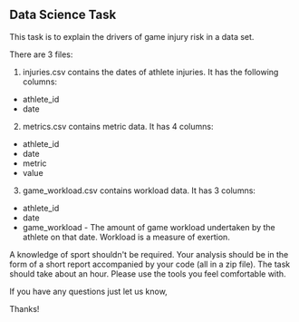 ## Data Science Task
This task is to explain the drivers of game injury risk in a data set.

There are 3 files:

1. injuries.csv contains the dates of athlete injuries. It has the following columns:
* athlete_id
* date

2. metrics.csv contains metric data. It has 4 columns:
* athlete_id
* date
* metric
* value

3. game_workload.csv contains workload data. It has 3 columns:
* athlete_id
* date
* game_workload - The amount of game workload undertaken by the athlete on that date. Workload is a measure of exertion. 

A knowledge of sport shouldn't be required. Your analysis should be in the form of a short report accompanied by your code (all in a zip file). The task should take about an hour. Please use the tools you feel comfortable with.

If you have any questions just let us know,

Thanks!
